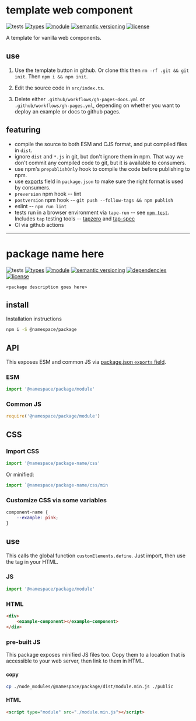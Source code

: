 # template web component
![tests](https://github.com/nichoth/template-web-component/actions/workflows/nodejs.yml/badge.svg)
[![types](https://img.shields.io/npm/types/@nichoth/catch-links?style=flat-square)](README.md)
[![module](https://img.shields.io/badge/module-ESM%2FCJS-blue?style=flat-square)](README.md)
[![semantic versioning](https://img.shields.io/badge/semver-2.0.0-blue?logo=semver&style=flat-square)](https://semver.org/)
[![license](https://img.shields.io/badge/license-MIT-brightgreen.svg?style=flat-square)](LICENSE)

A template for vanilla web components.

## use
1. Use the template button in github. Or clone this then
`rm -rf .git && git init`. Then `npm i && npm init`.

2. Edit the source code in `src/index.ts`.

3. Delete either `.github/workflows/gh-pages-docs.yml` or `.github/workflows/gh-pages.yml`, depending on whether you want to deploy an example or docs to github pages.

## featuring

* compile the source to both ESM and CJS format, and put compiled files in `dist`.
* ignore `dist` and `*.js` in git, but don't ignore them in npm. That way we
  don't commit any compiled code to git, but it is available to consumers.
* use npm's `prepublishOnly` hook to compile the code before publishing to npm.
* use [exports](./package.json#L41) field in `package.json` to make sure the right format is used
  by consumers.
* `preversion` npm hook -- lint
* `postversion` npm hook -- `git push --follow-tags && npm publish`
* eslint -- `npm run lint`
* tests run in a browser environment via `tape-run` -- see [`npm test`](./package.json#L12).
  Includes `tap` testing tools -- [tapzero](https://github.com/bicycle-codes/tapzero)
  and [tap-spec](https://www.npmjs.com/package/tap-spec)
* CI via github actions

-----------------------------------------------------------

# package name here
![tests](https://github.com/substrate-system/icons/actions/workflows/nodejs.yml/badge.svg)
[![types](https://img.shields.io/npm/types/@substrate-system/icons?style=flat-square)](README.md)
[![module](https://img.shields.io/badge/module-ESM%2FCJS-blue?style=flat-square)](README.md)
[![semantic versioning](https://img.shields.io/badge/semver-2.0.0-blue?logo=semver&style=flat-square)](https://semver.org/)
[![dependencies](https://img.shields.io/badge/dependencies-zero-brightgreen.svg?style=flat-square)](package.json)
[![license](https://img.shields.io/badge/license-MIT-brightgreen.svg?style=flat-square)](LICENSE)

`<package description goes here>`

## install

Installation instructions

```sh
npm i -S @namespace/package
```

## API

This exposes ESM and common JS via [package.json `exports` field](https://nodejs.org/api/packages.html#exports).

### ESM
```js
import '@namespace/package/module'
```

### Common JS
```js
require('@namespace/package/module')
```

## CSS

### Import CSS

```js
import '@namespace/package-name/css'
```

Or minified:
```js
import `@namespace/package-name/css/min
```

### Customize CSS via some variables

```css
component-name {
    --example: pink;
}
```

## use
This calls the global function `customElements.define`. Just import, then use
the tag in your HTML.

### JS
```js
import '@namespace/package/module'
```

### HTML
```html
<div>
    <example-component></example-component>
</div>
```

### pre-built JS
This package exposes minified JS files too. Copy them to a location that is
accessible to your web server, then link to them in HTML.

#### copy
```sh
cp ./node_modules/@namespace/package/dist/module.min.js ./public
```

#### HTML
```html
<script type="module" src="./module.min.js"></script>
```
